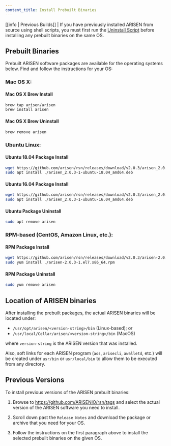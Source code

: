 ```yaml
---
content_title: Install Prebuilt Binaries
---
```


[[info | Previous Builds]]
| If you have previously installed ARISEN from source using shell scripts, you must first run the [Uninstall Script](01_build-from-source/01_shell-scripts/05_uninstall-arisen.md) before installing any prebuilt binaries on the same OS.

## Prebuilt Binaries

Prebuilt ARISEN software packages are available for the operating systems below. Find and follow the instructions for your OS:

### Mac OS X:

#### Mac OS X Brew Install
```sh
brew tap arisen/arisen
brew install arisen
```
#### Mac OS X Brew Uninstall
```sh
brew remove arisen
```

### Ubuntu Linux:

#### Ubuntu 18.04 Package Install
```sh
wget https://github.com/arisen/rsn/releases/download/v2.0.3/arisen_2.0.3-1-ubuntu-18.04_amd64.deb
sudo apt install ./arisen_2.0.3-1-ubuntu-18.04_amd64.deb
```
#### Ubuntu 16.04 Package Install
```sh
wget https://github.com/arisen/rsn/releases/download/v2.0.3/arisen_2.0.3-1-ubuntu-16.04_amd64.deb
sudo apt install ./arisen_2.0.3-1-ubuntu-16.04_amd64.deb
```
#### Ubuntu Package Uninstall
```sh
sudo apt remove arisen
```

### RPM-based (CentOS, Amazon Linux, etc.):

#### RPM Package Install
```sh
wget https://github.com/arisen/rsn/releases/download/v2.0.3/arisen-2.0.3-1.el7.x86_64.rpm
sudo yum install ./arisen-2.0.3-1.el7.x86_64.rpm
```
#### RPM Package Uninstall
```sh
sudo yum remove arisen
```

## Location of ARISEN binaries

After installing the prebuilt packages, the actual ARISEN binaries will be located under:
* `/usr/opt/arisen/<version-string>/bin` (Linux-based); or
* `/usr/local/Cellar/arisen/<version-string>/bin` (MacOS)

where `version-string` is the ARISEN version that was installed.

Also, soft links for each ARISEN program (`aos`, `arisecli`, `awalletd`, etc.) will be created under `usr/bin` or `usr/local/bin` to allow them to be executed from any directory.

## Previous Versions

To install previous versions of the ARISEN prebuilt binaries:

1. Browse to https://github.com/ARISENIO/rsn/tags and select the actual version of the ARISEN software you need to install.

2. Scroll down past the `Release Notes` and download the package or archive that you need for your OS.

3. Follow the instructions on the first paragraph above to install the selected prebuilt binaries on the given OS.
